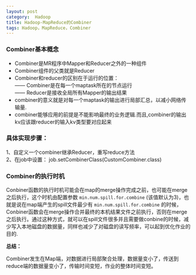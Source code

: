 ```yaml
---
layout: post
category:  Hadoop
title: Hadoop-MapReduce的Combiner
tags: Hadoop，MapReduce，Combiner
---
```


### Combiner基本概念

* Combiner是MR程序中Mapper和Reducer之外的一种组件<br>
* Combiner组件的父类就是Reducer<br>
* Combiner和reducer的区别在于运行的位置：<br>
—— Combiner是在每一个maptask所在的节点运行<br>
—— Reducer是接收全局所有Mapper的输出结果
* combiner的意义就是对每一个maptask的输出进行局部汇总，以减小网络传输量.
* combiner能够应用的前提是不能影响最终的业务逻辑.而且,combiner的输出kv应该跟reducer的输入kv类型要对应起来

### 具体实现步骤：

1、自定义一个combiner继承Reducer，重写reduce方法<br>
2、在job中设置：  job.setCombinerClass(CustomCombiner.class)

### Combiner的执行时机

Conbiner函数的执行时机可能会在map的merge操作完成之前，也可能在merge之后执行，这个时机由配置参数 `min.num.spill.for.combine` (该值默认为3)，也就是说在map端产生的spill文件最少有 `min.num.spill.for.combine` 的时候，Conbiner函数会在merge操作合并最终的本机结果文件之前执行，否则在merge之后执行。通过这种方式，就可以在spill文件很多并且需要做conbine的时候，减少写入本地磁盘的数据量，同样也减少了对磁盘的读写频率，可以起到优化作业的目的.

**总结：**

Combiner发生在Map端，对数据进行局部聚合处理，数据量变小了，传送到reduce端的数据量变小了，传输时间变短，作业的整体时间变短。